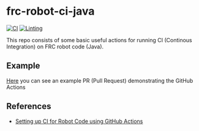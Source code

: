 # frc-robot-ci-java

[![CI](https://github.com/itamadev/frc-robot-ci-java/actions/workflows/ci.yml/badge.svg?branch=main)](https://github.com/itamadev/frc-robot-ci-java/actions/workflows/ci.yml)
[![Linting](https://github.com/itamadev/frc-robot-ci-java/actions/workflows/linting.yml/badge.svg?branch=feature%2Fadd-linting-action)](https://github.com/itamadev/frc-robot-ci-java/actions/workflows/linting.yml)

This repo consists of some basic useful actions for running CI (Continous Integration) on FRC robot code (Java).

## Example

[Here](https://github.com/itamadev/frc-robot-ci-java/pull/2) you can see an example PR (Pull Request) demonstrating the GitHub Actions

## References

- [Setting up CI for Robot Code using GitHub Actions](https://docs.wpilib.org/en/stable/docs/software/advanced-gradlerio/robot-code-ci.html)

